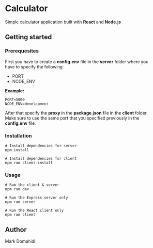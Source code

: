 # Calculator

Simple calculator application built with **React** and **Node.js**

## Getting started

### Prerequesites

First you have to create a **config.env** file in the **server** folder where you have to specify the following:

- PORT
- NODE_ENV

**Example:**

```
PORT=5000
NODE_ENV=development
```

After that specify the **proxy** in the **package.json** file in the **client** folder. Make sure to use the same port that you specified previously in the **config.env** file.

### Installation

```
# Install dependencies for server
npm install

# Install dependencies for client
npm run client-install
```

### Usage

```
# Run the client & server
npm run dev

# Run the Express server only
npm run server

# Run the React client only
npm run client
```

## Author

Mark Domahidi